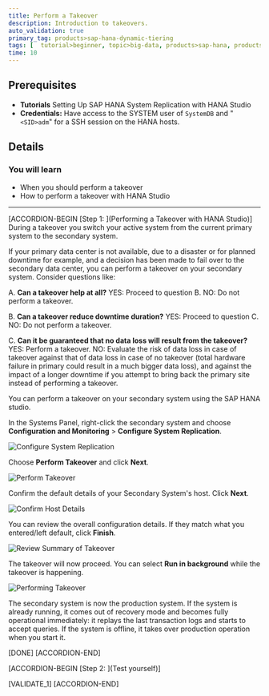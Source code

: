 ```yaml
---
title: Perform a Takeover
description: Introduction to takeovers.
auto_validation: true
primary_tag: products>sap-hana-dynamic-tiering
tags: [  tutorial>beginner, topic>big-data, products>sap-hana, products>sap-hana-dynamic-tiering, products>sap-hana-studio ]
time: 10
---
```


## Prerequisites
 - **Tutorials** Setting Up SAP HANA System Replication with HANA Studio
 - **Credentials:** Have access to the SYSTEM user of  `SystemDB` and "`<SID>adm`" for a SSH session on the HANA hosts.


## Details
### You will learn
- When you should perform a takeover
- How to perform a takeover with HANA Studio


---

[ACCORDION-BEGIN [Step 1: ](Performing a Takeover with HANA Studio)]
During a takeover you switch your active system from the current primary system to the secondary system.

If your primary data center is not available, due to a disaster or for planned downtime for example, and a decision has been made to fail over to the secondary data center, you can perform a takeover on your secondary system. Consider questions like:

A. **Can a takeover help at all?**
YES: Proceed to question B.
NO:  Do not perform a takeover.

B. **Can a takeover reduce downtime duration?**
YES: Proceed to question C.
NO:  Do not perform a takeover.

C. **Can it be guaranteed that no data loss will result from the takeover?**
YES: Perform a takeover.
NO:  Evaluate the risk of data loss in case of takeover against that of data loss in case of no takeover (total hardware failure in primary could result in a much bigger data loss), and against the impact of a longer downtime if you attempt to bring back the primary site instead of performing a takeover.

You can perform a takeover on your secondary system using the SAP HANA studio.

In the Systems Panel, right-click the secondary system and choose **Configuration and Monitoring** > **Configure System Replication**.

![Configure System Replication](configure-system-replication-secondary-system.png)

Choose **Perform Takeover** and click **Next**.

![Perform Takeover](perform-takeover.png)

Confirm the default details of your Secondary System's host. Click **Next**.

![Confirm Host Details](confirm-details.png)

You can review the overall configuration details. If they match what you entered/left default, click **Finish**.

![Review Summary of Takeover](review-summary.png)

The takeover will now proceed. You can select **Run in background** while the takeover is happening.

![Performing Takeover](performing-takeover.png)

The secondary system is now the production system. If the system is already running, it comes out of recovery mode and becomes fully operational immediately: it replays the last transaction logs and starts to accept queries. If the system is offline, it takes over production operation when you start it.

[DONE]
[ACCORDION-END]

[ACCORDION-BEGIN [Step 2: ](Test yourself)]

[VALIDATE_1]
[ACCORDION-END]
